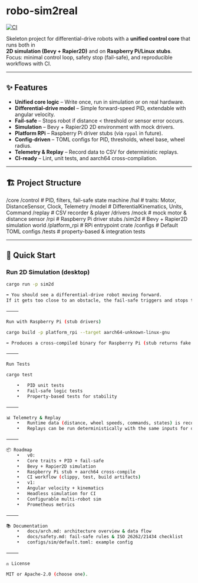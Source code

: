 # robo-sim2real

[![CI](https://github.com/hoyichungg/robo-sim2real/actions/workflows/ci.yml/badge.svg)](https://github.com/hoyichungg/robo-sim2real/actions)

Skeleton project for differential-drive robots with a **unified control core** that runs both in  
**2D simulation (Bevy + Rapier2D)** and on **Raspberry Pi/Linux stubs**.  
Focus: minimal control loop, safety stop (fail-safe), and reproducible workflows with CI.

---

## ✨ Features

- **Unified core logic** – Write once, run in simulation or on real hardware.
- **Differential-drive model** – Simple forward-speed PID, extendable with angular velocity.
- **Fail-safe** – Stops robot if distance < threshold or sensor error occurs.
- **Simulation** – Bevy + Rapier2D 2D environment with mock drivers.
- **Platform RPi** – Raspberry Pi driver stubs (via `rppal` in future).
- **Config-driven** – TOML configs for PID, thresholds, wheel base, wheel radius.
- **Telemetry & Replay** – Record data to CSV for deterministic replays.
- **CI-ready** – Lint, unit tests, and aarch64 cross-compilation.

---

## 🏗 Project Structure

/core
/control      # PID, filters, fail-safe state machine
/hal          # traits: Motor, DistanceSensor, Clock, Telemetry
/model        # DifferentialKinematics, Units, Command
/replay       # CSV recorder & player
/drivers
/mock         # mock motor & distance sensor
/rpi          # Raspberry Pi driver stubs
/sim2d          # Bevy + Rapier2D simulation world
/platform_rpi   # RPi entrypoint crate
/configs        # Default TOML configs
/tests          # property-based & integration tests

---

## 🚀 Quick Start

### Run 2D Simulation (desktop)

```bash
cargo run -p sim2d

➡ You should see a differential-drive robot moving forward.
If it gets too close to an obstacle, the fail-safe triggers and stops the robot.

⸻

Run with Raspberry Pi (stub drivers)

cargo build -p platform_rpi --target aarch64-unknown-linux-gnu

➡ Produces a cross-compiled binary for Raspberry Pi (stub returns fake sensor values).

⸻

Run Tests

cargo test

	•	PID unit tests
	•	Fail-safe logic tests
	•	Property-based tests for stability

⸻

📊 Telemetry & Replay
	•	Runtime data (distance, wheel speeds, commands, states) is recorded to CSV.
	•	Replays can be run deterministically with the same inputs for debugging.

⸻

📦 Roadmap
	•	v0:
	•	Core traits + PID + fail-safe
	•	Bevy + Rapier2D simulation
	•	Raspberry Pi stub + aarch64 cross-compile
	•	CI workflow (clippy, test, build artifacts)
	•	v1:
	•	Angular velocity + kinematics
	•	Headless simulation for CI
	•	Configurable multi-robot sim
	•	Prometheus metrics

⸻

📚 Documentation
	•	docs/arch.md: architecture overview & data flow
	•	docs/safety.md: fail-safe rules & ISO 26262/21434 checklist
	•	configs/sim/default.toml: example config

⸻

⚖️ License

MIT or Apache-2.0 (choose one).
